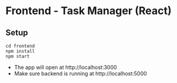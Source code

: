 # Frontend - Task Manager (React)

## Setup
```
cd frontend
npm install
npm start
```
- The app will open at http://localhost:3000
- Make sure backend is running at http://localhost:5000
